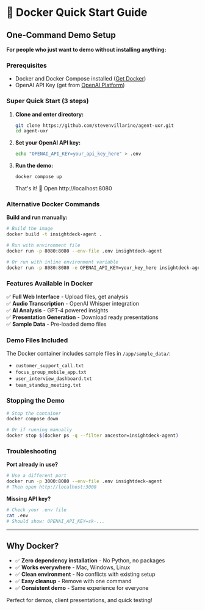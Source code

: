 # 🐳 Docker Quick Start Guide

## One-Command Demo Setup

**For people who just want to demo without installing anything:**

### Prerequisites
- Docker and Docker Compose installed ([Get Docker](https://docs.docker.com/get-docker/))
- OpenAI API Key (get from [OpenAI Platform](https://platform.openai.com/api-keys))

### Super Quick Start (3 steps)

1. **Clone and enter directory:**
   ```bash
   git clone https://github.com/stevenvillarino/agent-uxr.git
   cd agent-uxr
   ```

2. **Set your OpenAI API key:**
   ```bash
   echo "OPENAI_API_KEY=your_api_key_here" > .env
   ```

3. **Run the demo:**
   ```bash
   docker compose up
   ```

   That's it! 🎉 Open http://localhost:8080

### Alternative Docker Commands

**Build and run manually:**
```bash
# Build the image
docker build -t insightdeck-agent .

# Run with environment file
docker run -p 8080:8080 --env-file .env insightdeck-agent

# Or run with inline environment variable
docker run -p 8080:8080 -e OPENAI_API_KEY=your_key_here insightdeck-agent
```

### Features Available in Docker

✅ **Full Web Interface** - Upload files, get analysis  
✅ **Audio Transcription** - OpenAI Whisper integration  
✅ **AI Analysis** - GPT-4 powered insights  
✅ **Presentation Generation** - Download ready presentations  
✅ **Sample Data** - Pre-loaded demo files  

### Demo Files Included

The Docker container includes sample files in `/app/sample_data/`:
- `customer_support_call.txt`
- `focus_group_mobile_app.txt` 
- `user_interview_dashboard.txt`
- `team_standup_meeting.txt`

### Stopping the Demo

```bash
# Stop the container
docker compose down

# Or if running manually
docker stop $(docker ps -q --filter ancestor=insightdeck-agent)
```

### Troubleshooting

**Port already in use?**
```bash
# Use a different port
docker run -p 3000:8080 --env-file .env insightdeck-agent
# Then open http://localhost:3000
```

**Missing API key?**
```bash
# Check your .env file
cat .env
# Should show: OPENAI_API_KEY=sk-...
```

---

## Why Docker?

- ✅ **Zero dependency installation** - No Python, no packages
- ✅ **Works everywhere** - Mac, Windows, Linux
- ✅ **Clean environment** - No conflicts with existing setup
- ✅ **Easy cleanup** - Remove with one command
- ✅ **Consistent demo** - Same experience for everyone

Perfect for demos, client presentations, and quick testing!